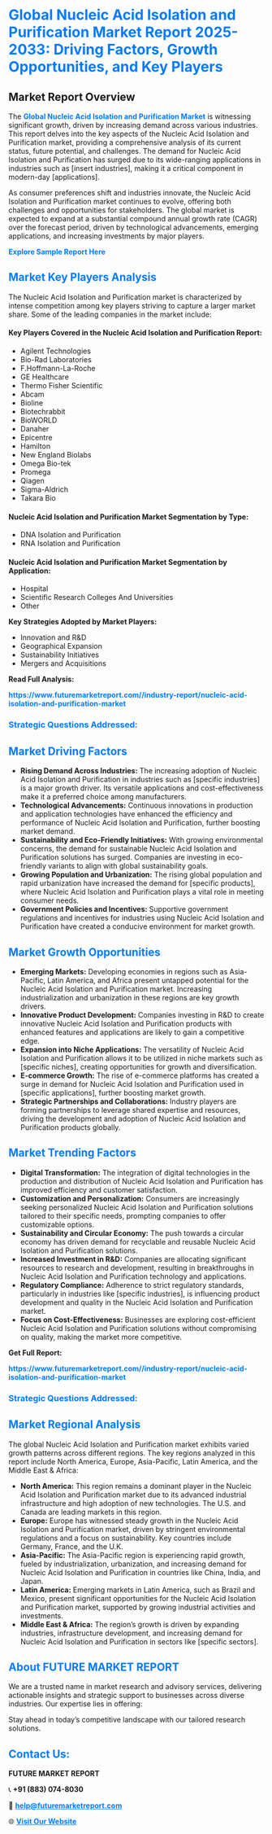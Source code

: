 <h1 style="color: #007BFF;">Global Nucleic Acid Isolation and Purification Market Report 2025-2033: Driving Factors, Growth Opportunities, and Key Players</h1>

<section id="overview">
<h2>Market Report Overview</h2>
<p>The <a href="https://www.futuremarketreport.com//industry-report/nucleic-acid-isolation-and-purification-market" style="color: #007BFF; text-decoration: none;"><strong>Global Nucleic Acid Isolation and Purification Market</strong></a> is witnessing significant growth, driven by increasing demand across various industries. This report delves into the key aspects of the Nucleic Acid Isolation and Purification market, providing a comprehensive analysis of its current status, future potential, and challenges. The demand for Nucleic Acid Isolation and Purification has surged due to its wide-ranging applications in industries such as [insert industries], making it a critical component in modern-day [applications].</p>
<p>As consumer preferences shift and industries innovate, the Nucleic Acid Isolation and Purification market continues to evolve, offering both challenges and opportunities for stakeholders. The global market is expected to expand at a substantial compound annual growth rate (CAGR) over the forecast period, driven by technological advancements, emerging applications, and increasing investments by major players.</p>
</section>

<section id="overview">
<p><a href="https://www.futuremarketreport.com//request-sample/reportId=85163" style="color: #007BFF; text-decoration: none;"><strong>Explore Sample Report Here</strong></a></p>
</section>

<section id="key-players">
<h2 style="color: #007BFF;">Market Key Players Analysis</h2>
<p>The Nucleic Acid Isolation and Purification market is characterized by intense competition among key players striving to capture a larger market share. Some of the leading companies in the market include:</p>
<h4>Key Players Covered in the Nucleic Acid Isolation and Purification Report:</h4>
<ul><li>Agilent Technologies</li><li>Bio-Rad Laboratories</li><li>F.Hoffmann-La-Roche</li><li>GE Healthcare</li><li>Thermo Fisher Scientific</li><li>Abcam</li><li>Bioline</li><li>Biotechrabbit</li><li>BioWORLD</li><li>Danaher</li><li>Epicentre</li><li>Hamilton</li><li>New England Biolabs</li><li>Omega Bio-tek</li><li>Promega</li><li>Qiagen</li><li>Sigma-Aldrich</li><li>Takara Bio</li></ul>
<h4>Nucleic Acid Isolation and Purification Market Segmentation by Type:</h4>
<ul><li>DNA Isolation and Purification</li><li>RNA Isolation and Purification</li></ul>

<h4>Nucleic Acid Isolation and Purification Market Segmentation by Application:</h4>
<ul><li>Hospital</li><li>Scientific Research Colleges And Universities</li><li>Other</li></ul>
<p><strong>Key Strategies Adopted by Market Players:</strong></p>
<ul>
<li>Innovation and R&D</li>
<li>Geographical Expansion</li>
<li>Sustainability Initiatives</li>
<li>Mergers and Acquisitions</li>
</ul>
</section>

<section>
<p><strong>Read Full Analysis: </strong></p><a href="https://www.futuremarketreport.com//industry-report/nucleic-acid-isolation-and-purification-market" style="color: #007BFF; text-decoration: none;"><strong>https://www.futuremarketreport.com//industry-report/nucleic-acid-isolation-and-purification-market</strong></a>
<h3 style="color: #007BFF;">Strategic Questions Addressed:</h3>
</section>

<section id="driving-factors">
<h2 style="color: #007BFF;">Market Driving Factors</h2>
<ul>
<li><strong>Rising Demand Across Industries:</strong> The increasing adoption of Nucleic Acid Isolation and Purification in industries such as [specific industries] is a major growth driver. Its versatile applications and cost-effectiveness make it a preferred choice among manufacturers.</li>
<li><strong>Technological Advancements:</strong> Continuous innovations in production and application technologies have enhanced the efficiency and performance of Nucleic Acid Isolation and Purification, further boosting market demand.</li>
<li><strong>Sustainability and Eco-Friendly Initiatives:</strong> With growing environmental concerns, the demand for sustainable Nucleic Acid Isolation and Purification solutions has surged. Companies are investing in eco-friendly variants to align with global sustainability goals.</li>
<li><strong>Growing Population and Urbanization:</strong> The rising global population and rapid urbanization have increased the demand for [specific products], where Nucleic Acid Isolation and Purification plays a vital role in meeting consumer needs.</li>
<li><strong>Government Policies and Incentives:</strong> Supportive government regulations and incentives for industries using Nucleic Acid Isolation and Purification have created a conducive environment for market growth.</li>
</ul>
</section>

<section id="growth-opportunities">
<h2 style="color: #007BFF;">Market Growth Opportunities</h2>
<ul>
<li><strong>Emerging Markets:</strong> Developing economies in regions such as Asia-Pacific, Latin America, and Africa present untapped potential for the Nucleic Acid Isolation and Purification market. Increasing industrialization and urbanization in these regions are key growth drivers.</li>
<li><strong>Innovative Product Development:</strong> Companies investing in R&D to create innovative Nucleic Acid Isolation and Purification products with enhanced features and applications are likely to gain a competitive edge.</li>
<li><strong>Expansion into Niche Applications:</strong> The versatility of Nucleic Acid Isolation and Purification allows it to be utilized in niche markets such as [specific niches], creating opportunities for growth and diversification.</li>
<li><strong>E-commerce Growth:</strong> The rise of e-commerce platforms has created a surge in demand for Nucleic Acid Isolation and Purification used in [specific applications], further boosting market growth.</li>
<li><strong>Strategic Partnerships and Collaborations:</strong> Industry players are forming partnerships to leverage shared expertise and resources, driving the development and adoption of Nucleic Acid Isolation and Purification products globally.</li>
</ul>
</section>

<section id="trending-factors">
<h2 style="color: #007BFF;">Market Trending Factors</h2>
<ul>
<li><strong>Digital Transformation:</strong> The integration of digital technologies in the production and distribution of Nucleic Acid Isolation and Purification has improved efficiency and customer satisfaction.</li>
<li><strong>Customization and Personalization:</strong> Consumers are increasingly seeking personalized Nucleic Acid Isolation and Purification solutions tailored to their specific needs, prompting companies to offer customizable options.</li>
<li><strong>Sustainability and Circular Economy:</strong> The push towards a circular economy has driven demand for recyclable and reusable Nucleic Acid Isolation and Purification solutions.</li>
<li><strong>Increased Investment in R&D:</strong> Companies are allocating significant resources to research and development, resulting in breakthroughs in Nucleic Acid Isolation and Purification technology and applications.</li>
<li><strong>Regulatory Compliance:</strong> Adherence to strict regulatory standards, particularly in industries like [specific industries], is influencing product development and quality in the Nucleic Acid Isolation and Purification market.</li>
<li><strong>Focus on Cost-Effectiveness:</strong> Businesses are exploring cost-efficient Nucleic Acid Isolation and Purification solutions without compromising on quality, making the market more competitive.</li>
</ul>
</section>

<section>
<p><strong>Get Full Report: </strong></p><a href="https://www.futuremarketreport.com//industry-report/nucleic-acid-isolation-and-purification-market" style="color: #007BFF; text-decoration: none;"><strong>https://www.futuremarketreport.com//industry-report/nucleic-acid-isolation-and-purification-market</strong></a>
<h3 style="color: #007BFF;">Strategic Questions Addressed:</h3>
</section>


<section id="regional-analysis">
<h2 style="color: #007BFF;">Market Regional Analysis</h2>
<p>The global Nucleic Acid Isolation and Purification market exhibits varied growth patterns across different regions. The key regions analyzed in this report include North America, Europe, Asia-Pacific, Latin America, and the Middle East & Africa:</p>
<ul>
<li><strong>North America:</strong> This region remains a dominant player in the Nucleic Acid Isolation and Purification market due to its advanced industrial infrastructure and high adoption of new technologies. The U.S. and Canada are leading markets in this region.</li>
<li><strong>Europe:</strong> Europe has witnessed steady growth in the Nucleic Acid Isolation and Purification market, driven by stringent environmental regulations and a focus on sustainability. Key countries include Germany, France, and the U.K.</li>
<li><strong>Asia-Pacific:</strong> The Asia-Pacific region is experiencing rapid growth, fueled by industrialization, urbanization, and increasing demand for Nucleic Acid Isolation and Purification in countries like China, India, and Japan.</li>
<li><strong>Latin America:</strong> Emerging markets in Latin America, such as Brazil and Mexico, present significant opportunities for the Nucleic Acid Isolation and Purification market, supported by growing industrial activities and investments.</li>
<li><strong>Middle East & Africa:</strong> The region’s growth is driven by expanding industries, infrastructure development, and increasing demand for Nucleic Acid Isolation and Purification in sectors like [specific sectors].</li>
</ul>
</section>

<footer>
<h2 style="color: #007BFF;">About FUTURE MARKET REPORT</h2>
<p>We are a trusted name in market research and advisory services, delivering actionable insights and strategic support to businesses across diverse industries. Our expertise lies in offering:</p>

<p>Stay ahead in today’s competitive landscape with our tailored research solutions.</p>

<h2 style="color: #007BFF;">Contact Us:</h2>
<p><strong>FUTURE MARKET REPORT</strong></p>
<p>📞 <strong>+91 (883) 074-8030</strong></p>
<p>📧 <strong><a href="mailto:help@futuremarketreport.com" style="color: #007BFF;">help@futuremarketreport.com</a></strong></p>
<p>🌐 <strong><a href="https://www.futuremarketreport.com/" style="color: #007BFF;">Visit Our Website</a></strong></p>
</footer>